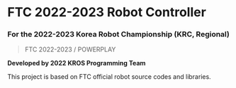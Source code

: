# FTC 2022-2023 Robot Controller
### For the 2022-2023 Korea Robot Championship (KRC, Regional)
> FTC 2022-2023 / POWERPLAY

**Developed by 2022 KROS Programming Team**

This project is based on FTC official robot source codes and libraries.

